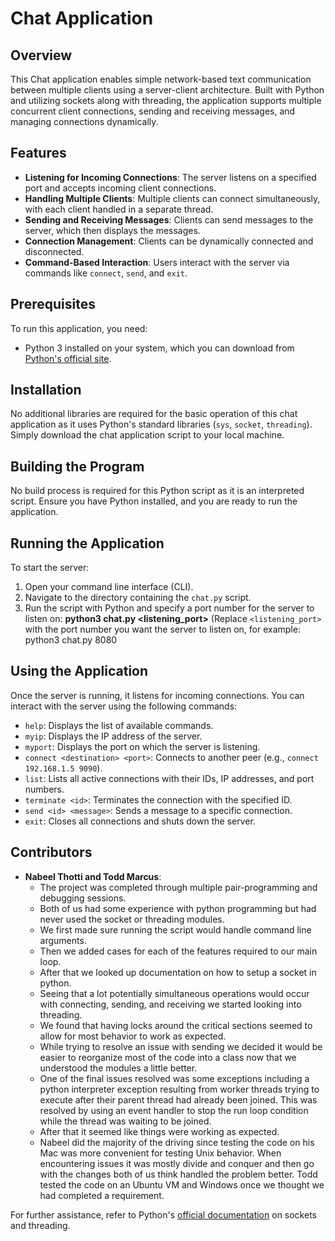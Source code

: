 # Chat Application

## Overview
This Chat application enables simple network-based text communication between multiple clients using a server-client architecture. Built with Python and utilizing sockets along with threading, the application supports multiple concurrent client connections, sending and receiving messages, and managing connections dynamically.

## Features
- **Listening for Incoming Connections**: The server listens on a specified port and accepts incoming client connections.
- **Handling Multiple Clients**: Multiple clients can connect simultaneously, with each client handled in a separate thread.
- **Sending and Receiving Messages**: Clients can send messages to the server, which then displays the messages.
- **Connection Management**: Clients can be dynamically connected and disconnected.
- **Command-Based Interaction**: Users interact with the server via commands like `connect`, `send`, and `exit`.

## Prerequisites
To run this application, you need:
- Python 3 installed on your system, which you can download from [Python's official site](https://www.python.org/downloads/).

## Installation
No additional libraries are required for the basic operation of this chat application as it uses Python's standard libraries (`sys`, `socket`, `threading`). Simply download the chat application script to your local machine.

## Building the Program
No build process is required for this Python script as it is an interpreted script. Ensure you have Python installed, and you are ready to run the application.

## Running the Application
To start the server:
1. Open your command line interface (CLI).
2. Navigate to the directory containing the `chat.py` script.
3. Run the script with Python and specify a port number for the server to listen on: 
    **python3 chat.py <listening_port>** (Replace `<listening_port>` with the port number you want the server to listen on, for example: python3 chat.py 8080


## Using the Application
Once the server is running, it listens for incoming connections. You can interact with the server using the following commands:

- `help`: Displays the list of available commands.
- `myip`: Displays the IP address of the server.
- `myport`: Displays the port on which the server is listening.
- `connect <destination> <port>`: Connects to another peer (e.g., `connect 192.168.1.5 9090`).
- `list`: Lists all active connections with their IDs, IP addresses, and port numbers.
- `terminate <id>`: Terminates the connection with the specified ID.
- `send <id> <message>`: Sends a message to a specific connection.
- `exit`: Closes all connections and shuts down the server.

## Contributors
- **Nabeel Thotti and Todd Marcus**: 
    - The project was completed through multiple pair-programming and debugging sessions.
    - Both of us had some experience with python programming but had never used the socket or threading modules.
    - We first made sure running the script would handle command line arguments.
    - Then we added cases for each of the features required to our main loop.
    - After that we looked up documentation on how to setup a socket in python.
    - Seeing that a lot potentially simultaneous operations would occur with connecting, sending, and receiving we started looking into threading.
    - We found that having locks around the critical sections seemed to allow for most behavior to work as expected.
    - While trying to resolve an issue with sending we decided it would be easier to reorganize most of the code into a class now that we understood the modules a little better.
    - One of the final issues resolved was some exceptions including a python interpreter exception resulting from worker threads trying to execute after their parent thread had already been joined. This was resolved by using an event handler to stop the run loop condition while the thread was waiting to be joined.
    - After that it seemed like things were working as expected.
    - Nabeel did the majority of the driving since testing the code on his Mac was more convenient for testing Unix behavior. When encountering issues it was mostly divide and conquer and then go with the changes both of us think handled the problem better. Todd tested the code on an Ubuntu VM and Windows once we thought we had completed a requirement.

For further assistance, refer to Python's [official documentation](https://docs.python.org/3/) on sockets and threading.